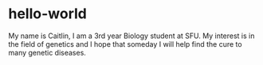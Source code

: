 # hello-world
My name is Caitlin, I am a 3rd year Biology student at SFU.
My interest is in the field of genetics and I hope that someday I will help find the cure to many genetic diseases.
